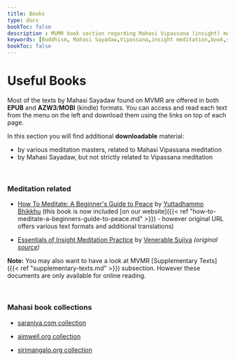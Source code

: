 ```yaml
---
title: Books
type: docs
bookToc: false
description : MVMR book section regarding Mahasi Vipassana (insight) meditation and more
keywords: [Buddhism, Mahasi Sayadaw,Vipassana,insight meditation,book,sirimangalo,aimwell,saraniya] 
bookToc: false
---
```


# Useful Books

Most of the texts by Mahasi Sayadaw found on MVMR are offered in both **EPUB** and **AZW3**/**MOBI** (kindle) formats. You can access and read each text from the menu on the left and download them using the links on top of each page.

In this section you will find additional **downloadable** material:

- by various meditation masters, related to Mahasi Vipassana meditation
- by Mahasi Sayadaw, but not strictly related to Vipassana meditation

&nbsp;
### Meditation related

- [How To Meditate: A Beginner's Guide to Peace](https://www.sirimangalo.org/text/how-to-meditate/) by [Yuttadhammo Bhikkhu](https://yuttadhammo.sirimangalo.org/p/about.html) (this book is now included [on our website]({{< ref "how-to-meditate-a-beginners-guide-to-peace.md" >}}) - however original URL offers various text formats and additional translations)

- [Essentials of Insight Meditation Practice](https://mahasivipassana.com/downloads/pdf/essentials.pdf) by [Venerable Sujiva](https://en.wikipedia.org/wiki/Sujiva) *(original [source](http://www.buddhanet.net/))*

**Note:** You may also want to have a look at MVMR [Supplementary Texts]({{< ref "supplementary-texts.md" >}}) subsection. However these documents are only available for online reading.

&nbsp;
### Mahasi book collections

 - [saraniya.com collection](http://saraniya.com/about-us/sayadaws/venerable-mahasi-sayadaw/) 
 
 - [aimwell.org collection](http://aimwell.org/mahasi.html) 
 
 - [sirimangalo.org collection](https://www.sirimangalo.org/mahasi-sayadaw/)